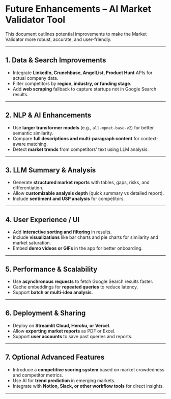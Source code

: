 # Future Enhancements – AI Market Validator Tool

This document outlines potential improvements to make the Market Validator more robust, accurate, and user-friendly.

---

## 1. Data & Search Improvements
- Integrate **LinkedIn, Crunchbase, AngelList, Product Hunt** APIs for actual company data.
- Filter competitors by **region, industry, or funding stage**.
- Add **web scraping** fallback to capture startups not in Google Search results.

---

## 2. NLP & AI Enhancements
- Use **larger transformer models** (e.g., `all-mpnet-base-v2`) for better semantic similarity.
- Compare **full descriptions and multi-paragraph content** for context-aware matching.
- Detect **market trends** from competitors’ text using LLM analysis.

---

## 3. LLM Summary & Analysis
- Generate **structured market reports** with tables, gaps, risks, and differentiation.
- Allow **customizable analysis depth** (quick summary vs detailed report).
- Include **sentiment and USP analysis** for competitors.

---

## 4. User Experience / UI
- Add **interactive sorting and filtering** in results.
- Include **visualizations** like bar charts and pie charts for similarity and market saturation.
- Embed **demo videos or GIFs** in the app for better onboarding.

---

## 5. Performance & Scalability
- Use **asynchronous requests** to fetch Google Search results faster.
- Cache embeddings for **repeated queries** to reduce latency.
- Support **batch or multi-idea analysis**.

---

## 6. Deployment & Sharing
- Deploy on **Streamlit Cloud, Heroku, or Vercel**.
- Allow **exporting market reports** as PDF or Excel.
- Support **user accounts** to save past queries and reports.

---

## 7. Optional Advanced Features
- Introduce a **competitive scoring system** based on market crowdedness and competitor metrics.
- Use AI for **trend prediction** in emerging markets.
- Integrate with **Notion, Slack, or other workflow tools** for direct insights.

---

